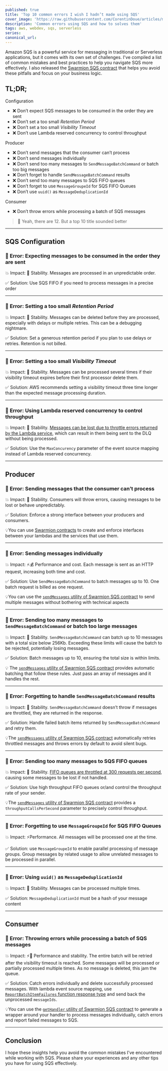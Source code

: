 ```yaml
---
published: true
title: 'Top 10 common errors I wish I hadn’t made using SQS'
cover_image: 'https://raw.githubusercontent.com/CorentinDoue/articles/master/blog-posts/swarmion-sqs-contract/assets/cov.png'
description: 'Common errors using SQS and how to solves them'
tags: aws, webdev, sqs, serverless
series:
canonical_url:
---
```


Amazon SQS is a powerful service for messaging in traditional or Serverless applications, but it comes with its own set of challenges. I've compiled a list of common mistakes and best practices to help you navigate SQS more effectively. I also released the [Swarmion SQS contract](https://www.swarmion.dev/docs/how-to-guides/use-serverless-contracts/sqs) that helps you avoid these pitfalls and focus on your business logic.

## TL;DR;

Configuration

- ❌ Don’t expect SQS messages to be consumed in the order they are sent
- ❌ Don’t set a too small _Retention Period_
- ❌ Don’t set a too small _Visibility Timeout_
- ❌ Don’t use Lambda reserved concurrency to control throughput

Producer

- ❌ Don’t send messages that the consumer can’t process
- ❌ Don’t send messages individually
- ❌ Don’t send too many messages to `SendMessageBatchCommand` or batch too big messages
- ❌ Don’t forget to handle `SendMessageBatchCommand` results
- ❌ Don’t send too many messages to SQS FIFO queues
- ❌ Don’t forget to use `MessageGroupeId` for SQS FIFO Queues
- ❌ Don’t use `uuid()` as `MessageDeduplicationId`

Consumer

- ❌ Don’t throw errors while processing a batch of SQS messages

> 🤔 Yeah, there are 12. But a top 10 title sounded better

---

## SQS Configuration

### 🙅 Error: Expecting messages to be consumed in the order they are sent

💥 Impact: 🐛 Stability. Messages are processed in an unpredictable order.

✅ Solution: Use SQS FIFO if you need to process messages in a precise order

---

### 🙅 Error: Setting a too small _Retention Period_

💥 Impact: 🐛 Stability. Messages can be deleted before they are processed, especially with delays or multiple retries. This can be a debugging nightmare.

✅ Solution: Set a generous retention period if you plan to use delays or retries. Retention is not billed.

---

### 🙅 Error: Setting a too small _Visibility Timeout_

💥 Impact: 🐛 Stability. Messages can be processed several times if their visibility timeout expires before their first processor delete them.

✅ Solution: AWS recommends setting a visibility timeout three time longer than the expected message processing duration.

---

### 🙅 Error: Using Lambda reserved concurrency to control throughput

💥 Impact: 🐛 Stability. [Messages can be lost due to throttle errors returned by the Lambda service](https://www.youtube.com/watch?v=MCDEBA7asww), which can result in them being sent to the DLQ without being processed.

✅ Solution: Use the `MaxConcurency` parameter of the event source mapping instead of Lambda reserved concurrency.

---

## Producer

### 🙅 Error: Sending messages that the consumer can’t process

💥 Impact: 🐛 Stability. Consumers will throw errors, causing messages to be lost or behave unpredictably.

✅ Solution: Enforce a strong interface between your producers and consumers.

💡You can use [Swarmion contracts](https://www.swarmion.dev/docs/why-swarmion/serverless-contracts/concepts) to create and enforce interfaces between your lambdas and the services that use them.

---

### 🙅 Error: Sending messages individually

💥 Impact: ⚡💰 Performance and cost. Each message is sent as an HTTP request, increasing both time and cost.

✅ Solution: Use `SendMessageBatchCommand` to batch messages up to 10. One batch request is billed as one request.

💡You can use the [`sendMessages` utility of Swarmion SQS contract](https://www.swarmion.dev/docs/how-to-guides/use-serverless-contracts/sqs#build-a-typed-sendmessages-function) to send multiple messages without bothering with technical aspects

---

### 🙅 Error: Sending too many messages to `SendMessageBatchCommand` or batch too large messages

💥 Impact: 🐛 Stability. `SendMessageBatchCommand` can batch up to 10 messages with a total size below 256Kb. Exceeding these limits will cause the batch to be rejected, potentially losing messages.

✅ Solution: Batch messages up to 10, ensuring the total size is within limits.

💡 The [`sendMessages` utility of Swarmion SQS contract](https://www.swarmion.dev/docs/how-to-guides/use-serverless-contracts/sqs#build-a-typed-sendmessages-function) provides automatic batching that follow these rules. Just pass an array of messages and it handles the rest.

---

### 🙅 Error: Forgetting to handle `SendMessageBatchCommand` results

💥 Impact: 🐛 Stability. `SendMessageBatchCommand` doesn’t throw if messages are throttled, they are returned in the response.

✅ Solution: Handle failed batch items returned by `SendMessageBatchCommand` and retry them.

💡The [`sendMessages` utility of Swarmion SQS contract](https://www.swarmion.dev/docs/how-to-guides/use-serverless-contracts/sqs#build-a-typed-sendmessages-function) automatically retries throttled messages and throws errors by default to avoid silent bugs.

---

### 🙅 Error: Sending too many messages to SQS FIFO queues

💥 Impact: 🐛 Stability. [FIFO queues are throttled at 300 requests per second](https://docs.aws.amazon.com/AWSSimpleQueueService/latest/SQSDeveloperGuide/quotas-messages.html), causing some messages to be lost if not handled.

✅ Solution: Use high throughput FIFO queues or/and control the throughput rate of your sender.

💡The [`sendMessages` utility of Swarmion SQS contract](https://www.swarmion.dev/docs/how-to-guides/use-serverless-contracts/sqs#build-a-typed-sendmessages-function) provides a `throughputCallsPerSecond` parameter to precisely control throughput.

---

### 🙅 Error: Forgetting to use `MessageGroupeId` for SQS FIFO Queues

💥 Impact: ⚡Performance. All messages will be processed one at the time.

✅ Solution: use `MessageGroupeId` to enable parallel processing of message groups. Group messages by related usage to allow unrelated messages to be processed in parallel.

---

### 🙅 Error: Using `uuid()` as `MessageDeduplicationId`

💥 Impact: 🐛 Stability. Messages can be processed multiple times.

✅ Solution: `MessageDeduplicationId` must be a hash of your message content

---

## Consumer

### 🙅 Error: Throwing errors while processing a batch of SQS messages

💥 Impact: ⚡🐛 Performance and stability. The entire batch will be retried after the visibility timeout is reached. Some messages will be processed or partially processed multiple times. As no message is deleted, this jam the queue.

✅ Solution: Catch errors individually and delete successfully processed messages. With lambda event source mapping, use [`ReportBatchItemFailures` function response type](https://docs.aws.amazon.com/lambda/latest/dg/with-sqs.html#services-sqs-batchfailurereporting) and send back the unprocessed `messageIds`.

💡You can use the [`getHandler` utility of Swarmion SQS contract](https://www.swarmion.dev/docs/how-to-guides/use-serverless-contracts/sqs#generate-the-lambda-handler) to generate a wrapper around your handler to process messages individually, catch errors and report failed messages to SQS.

---

## **Conclusion**

I hope these insights help you avoid the common mistakes I’ve encountered while working with SQS. Please share your experiences and any other tips you have for using SQS effectively.

